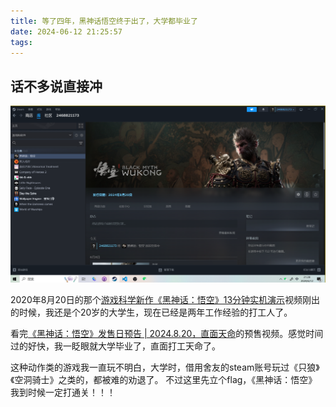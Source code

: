 ```yaml
---
title: 等了四年，黑神话悟空终于出了，大学都毕业了
date: 2024-06-12 21:25:57
tags: 
---
```


## 话不多说直接冲
![游戏界面](../assets/黑神话悟空/steam商店.jpg) 

2020年8月20日的那个[游戏科学新作《黑神话：悟空》13分钟实机演示](https://www.bilibili.com/video/BV1x54y1e7zf/?spm_id_from=333.999.0.0&vd_source=46d3fc19a4c3cfd59fb5fccb8cc2d1a0)视频刚出的时候，我还是个20岁的大学生，现在已经是两年工作经验的打工人了。

看完[《黑神话：悟空》发售日预告 | 2024.8.20，直面天命](https://www.bilibili.com/video/BV1SQ4y1V7do/?spm_id_from=333.999.0.0&vd_source=46d3fc19a4c3cfd59fb5fccb8cc2d1a0)的预售视频。感觉时间过的好快，我一眨眼就大学毕业了，直面打工天命了。

这种动作类的游戏我一直玩不明白，大学时，借用舍友的steam账号玩过《只狼》《空洞骑士》之类的，都被难的劝退了。 不过这里先立个flag，《黑神话：悟空》我到时候一定打通关！！！